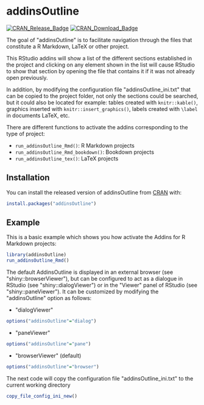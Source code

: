 # addinsOutline


<!-- badges: start -->
[![CRAN\_Release\_Badge](http://www.r-pkg.org/badges/version-ago/addinsOutline)](https://CRAN.R-project.org/package=addinsOutline) [![CRAN\_Download\_Badge](http://cranlogs.r-pkg.org/badges/addinsOutline)](https://CRAN.R-project.org/package=addinsOutline)
<!-- badges: end -->

The goal of "addinsOutline" is to facilitate navigation through the files that constitute a R Markdown, LaTeX or other project.

This RStudio addins will show a list of the different sections established in the project and clicking on any element shown in the list will cause RStudio to show that section by opening the file that contains it if it was not already open previously.

In addition, by modifying the configuration file "addinsOutline_ini.txt" that can be copied to the project folder, not only the sections could be searched, but it could also be located for example: tables created with `knitr::kable()`, graphics inserted with `knitr::insert_graphics()`, labels created with `\label` in documents LaTeX, etc.

There are different functions to activate the addins corresponding to the type of project:

- `run_addinsOutline_Rmd()`: R Markdown projects
- `run_addinsOutline_Rmd_bookdown()`: Bookdown projects
- `run_addinsOutline_tex()`: LaTeX projects


## Installation

You can install the released version of addinsOutline from [CRAN](https://CRAN.R-project.org) with:

``` r
install.packages("addinsOutline")
```

## Example

This is a basic example which shows you how activate the Addins for R Markdown projects:

``` r
library(addinsOutline)
run_addinsOutline_Rmd()
```

The default AddinsOutline is displayed in an external browser (see "shiny::browserViewer"), but can be configured to act as a dialogue in RStudio (see "shiny::dialogViewer") or in the "Viewer" panel of RStudio (see "shiny::paneViewer"). It can be customized by modifying the "addinsOutline" option as follows:

- "dialogViewer"
``` r
options("addinsOutline"="dialog")
```

- "paneViewer"
``` r
options("addinsOutline"="pane")
```

- "browserViewer" (default)
``` r
options("addinsOutline"="browser")
```



The next code will copy the configuration file "addinsOutline_ini.txt" to the current working directory

``` r
copy_file_config_ini_new()
```
